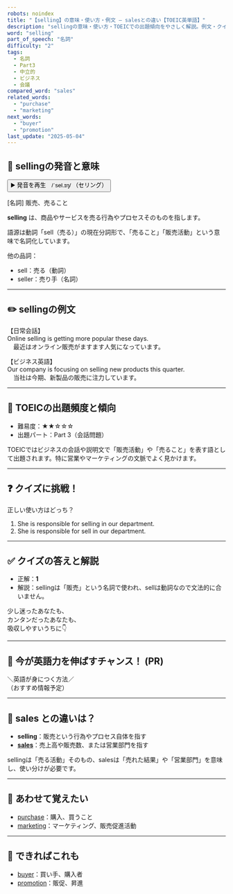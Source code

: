 ```yaml
---
robots: noindex
title: "【selling】の意味・使い方・例文 ― salesとの違い【TOEIC英単語】"
description: "sellingの意味・使い方・TOEICでの出題傾向をやさしく解説。例文・クイズ付きでsalesとの違いもわかりやすく学べます。"
word: "selling"
part_of_speech: "名詞"
difficulty: "2"
tags:
  - 名詞
  - Part3
  - 中立的
  - ビジネス
  - 会議
compared_word: "sales"
related_words:
  - "purchase"
  - "marketing"
next_words:
  - "buyer"
  - "promotion"
last_update: "2025-05-04"
---
```


## 🔰 sellingの発音と意味

<button class="play-audio" onclick="playTTS('selling')">
  <span class="play-audio-main">
    ▶️ 発音を再生　/ˈsel.ɪŋ/
  </span>
  <span class="play-audio-sub">
    （セリング）
  </span>
</button>

[名詞] 販売、売ること

**selling** は、商品やサービスを売る行為やプロセスそのものを指します。

語源は動詞「sell（売る）」の現在分詞形で、「売ること」「販売活動」という意味で名詞化しています。

他の品詞：  
- sell：売る（動詞）
- seller：売り手（名詞）

---

## ✏️ sellingの例文

【日常会話】  
Online selling is getting more popular these days.  
　最近はオンライン販売がますます人気になっています。

【ビジネス英語】  
Our company is focusing on selling new products this quarter.  
　当社は今期、新製品の販売に注力しています。

---

## 🎯 TOEICの出題頻度と傾向

- 難易度：★★☆☆☆
- 出題パート：Part 3（会話問題）

TOEICではビジネスの会話や説明文で「販売活動」や「売ること」を表す語として出題されます。特に営業やマーケティングの文脈でよく見かけます。

---

## ❓ クイズに挑戦！

正しい使い方はどっち？

1. She is responsible for selling in our department.  
2. She is responsible for sell in our department.

---

## ✅ クイズの答えと解説

- 正解：**1**
- 解説：sellingは「販売」という名詞で使われ、sellは動詞なので文法的に合いません。

少し迷ったあなたも、  
カンタンだったあなたも、  
吸収しやすいうちに👇️

---

## 🚀 今が英語力を伸ばすチャンス！ (PR)

<div class="info-center">
＼英語が身につく方法／<br>  
（おすすめ情報予定）
</div>

---

## 🤔  sales との違いは？

- **selling**：販売という行為やプロセス自体を指す
- **[sales](/word/sales/)**：売上高や販売数、または営業部門を指す

sellingは「売る活動」そのもの、salesは「売れた結果」や「営業部門」を意味し、使い分けが必要です。

---

## 🧩 あわせて覚えたい

- [purchase](/word/purchase/)：購入、買うこと
- [marketing](/word/marketing/)：マーケティング、販売促進活動

---

## 📖 できればこれも

- [buyer](/word/buyer/)：買い手、購入者
- [promotion](/word/promotion/)：販促、昇進

<!-- cvid: aid41_bid00 -->
